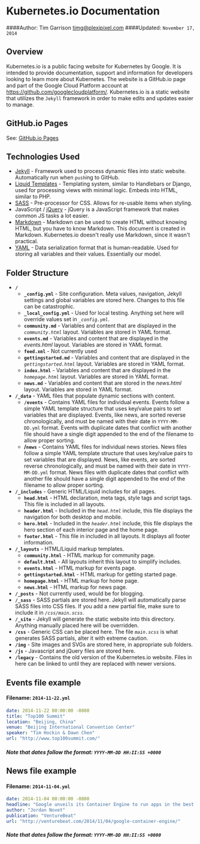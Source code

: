 Kubernetes.io Documentation
=

####Author: Tim Garrison <timg@plexipixel.com>
####Updated: `November 17, 2014`

Overview
-
Kubernetes.io is a public facing website for Kubernetes by Google.  It is intended to provide documentation, support and information for developers looking to learn more about Kubernetes.  The website is a GitHub.io page and part of the Google Cloud Platform account at <https://github.com/googlecloudplatform/>.  Kubernetes.io is a static website that utilizes the `Jekyll` framework in order to make edits and updates easier to manage.

GitHub.io Pages
-
See: [GitHub.io Pages](https://pages.github.com/)

Technologies Used
-
- [Jekyll](http://jekyllrb.com/docs/home/) - Framework used to process dynamic files into static website. Automatically run when `push`ing to GitHub. 
- [Liquid Templates](https://github.com/Shopify/liquid/wiki) - Templating system, similar to Handlebars or Django, used for processing views with minimal logic. Embeds into HTML, similar to PHP.
- [SASS](http://sass-lang.com/documentation/file.SASS_REFERENCE.html) - Pre-processor for CSS. Allows for re-usable items when styling.
- JavaScript / [jQuery](http://api.jquery.com/) - jQuery is a JavaScript framework that makes common JS tasks a lot easier.
- [Markdown](http://daringfireball.net/projects/markdown/syntax) - Markdown can be used to create HTML without knowing HTML, but you have to know Markdown. This document is created in Markdown. Kubernetes.io doesn't really use Markdown, since it wasn't practical.
- [YAML](http://www.yaml.org/) - Data serialization format that is human-readable. Used for storing all variables and their values. Essentially our model.

Folder Structure
-
- **`/`**
	- **`_config.yml`** - Site configuration. Meta values, navigation, Jekyll settings and global variables are stored here. Changes to this file can be catastrophic.
	- **`_local_config.yml`** - Used for local testing. Anything set here will override values set in *`_config.yml`*.
	- **`community.md`** - Variables and content that are displayed in the *`community.html`* layout. Variables are stored in YAML format.
	- **`events.md`** - Variables and content that are displayed in the *events.html* layout. Variables are stored in YAML format.
	- **`feed.xml`** - Not currently used
	- **`gettingstarted.md`** - Variables and content that are displayed in the *`gettingstarted.html`* layout. Variables are stored in YAML format.
	- **`index.html`** - Variables and content that are displayed in the *`homepage.html`* layout. Variables are stored in YAML format.
	- **`news.md`** - Variables and content that are stored in the *news.html* layout. Variables are stored in YAML format.
- **`/_data`** - YAML files that populate dynamic sections with content.
	- **`/events`** - Contains YAML files for individual events. Events follow a simple YAML template structure that uses key/value pairs to set variables that are displayed.  Events, like news, are sorted reverse chronologically, and must be named with their date in `YYYY-MM-DD.yml` format.  Events with duplicate dates that conflict with another file should have a single digit appended to the end of the filename to allow proper sorting.
	- **/`news`** - Contains YAML files for individual news stories.  News files follow a simple YAML template structure that uses key/value pairs to set variables that are displayed.  News, like events, are sorted reverse chronologically, and must be named with their date in `YYYY-MM-DD.yml` format.  News files with duplicate dates that conflict with another file should have a single digit appended to the end of the filename to allow proper sorting.
- **`/_includes`** - Generic HTML/Liquid includes for all pages.
	- **`head.html`** - HTML declaration, meta tags, style tags and script tags. This file is included in all layouts.
	- **`header.html`** - Included in the *`head.html`* include, this file displays the navigation for both desktop and mobile.
	- **`hero.html`** - Included in the *`header.html`* include, this file displays the hero section of each interior page and the home page.
	- **`footer.html`** - This file in included in all layouts.  It displays all footer information.
- **`/_layouts`** - HTML/Liquid markup templates.
	- **`community.html`** - HTML markup for community page.
	- **`default.html`** - All layouts inherit this layout to simplify includes. 
	- **`events.html`** - HTML markup for events page.
	- **`gettingstarted.html`** - HTML markup for getting started page.
	- **`homepage.html`** - HTML markup for home page.
	- **`news.html`** - HTML markup for news page.
- **`/_posts`** - Not currently used, would be for blogging.
- **`/_sass`** - SASS partials are stored here. Jekyll will automatically parse SASS files into CSS files.  If you add a new partial file, make sure to include it in *`/css/main.scss`*.
- **`/_site`** - Jekyll will generate the static website into this directory. Anything manually placed here will be overridden.
- **`/css`** - Generic CSS can be placed here.  The file *`main.scss`* is what generates SASS partials, alter it with extreme caution.
- **`/img`** - Site images and SVGs are stored here, in appropriate sub folders.
- **`/js`** - Javascript and jQuery files are stored here.
- **`/legacy`** - Contains the old version of the Kubernetes.io website. Files in here can be linked to until they are replaced with newer versions.

Events file example
-
#### Filename: `2014-11-22.yml`
```yaml
date: 2014-11-22 00:00:00 -0800
title: "Top100 Summit"
location: "Beijing, China"
venue: "Beijing International Convention Center"
speaker: "Tim Hockin & Dawn Chen"
url: "http://www.top100summit.com/"
```
##### Note that dates follow the format: `YYYY-MM-DD HH:II:SS +0000`

News file example
-
#### Filename: `2014-11-04.yml`
```yaml
date: 2014-11-04 00:00:00 -0800
headline: "Google unveils its Container Engine to run apps in the best possible way on its cloud"
author: "Jordan Novet"
publication: "VentureBeat"
url: "http://venturebeat.com/2014/11/04/google-container-engine/"
```
##### Note that dates follow the format: `YYYY-MM-DD HH:II:SS +0000`
